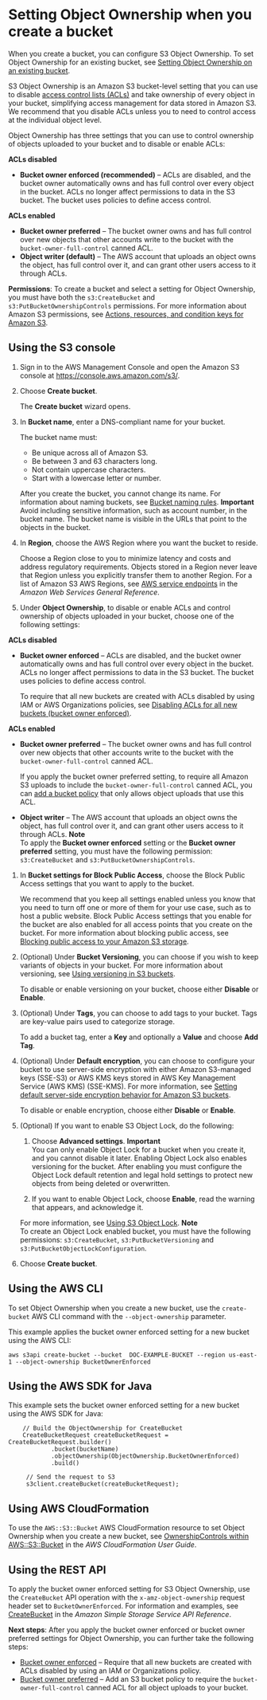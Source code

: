 # Setting Object Ownership when you create a bucket<a name="object-ownership-new-bucket"></a>

When you create a bucket, you can configure S3 Object Ownership\. To set Object Ownership for an existing bucket, see [Setting Object Ownership on an existing bucket](object-ownership-existing-bucket.md)\.

S3 Object Ownership is an Amazon S3 bucket\-level setting that you can use to disable [access control lists \(ACLs\)](acl-overview.md) and take ownership of every object in your bucket, simplifying access management for data stored in Amazon S3\. We recommend that you disable ACLs unless you to need to control access at the individual object level\. 

Object Ownership has three settings that you can use to control ownership of objects uploaded to your bucket and to disable or enable ACLs:

**ACLs disabled**
+ **Bucket owner enforced \(recommended\)** – ACLs are disabled, and the bucket owner automatically owns and has full control over every object in the bucket\. ACLs no longer affect permissions to data in the S3 bucket\. The bucket uses policies to define access control\.

**ACLs enabled**
+ **Bucket owner preferred** – The bucket owner owns and has full control over new objects that other accounts write to the bucket with the `bucket-owner-full-control` canned ACL\. 
+ **Object writer \(default\)** – The AWS account that uploads an object owns the object, has full control over it, and can grant other users access to it through ACLs\.

**Permissions**: To create a bucket and select a setting for Object Ownership, you must have both the `s3:CreateBucket` and `s3:PutBucketOwnershipControls` permissions\. For more information about Amazon S3 permissions, see [Actions, resources, and condition keys for Amazon S3](list_amazons3.md)\. 

## Using the S3 console<a name="object-ownership-new-bucket-console"></a>

1. Sign in to the AWS Management Console and open the Amazon S3 console at [https://console\.aws\.amazon\.com/s3/](https://console.aws.amazon.com/s3/)\.

1. Choose **Create bucket**\.

   The **Create bucket** wizard opens\.

1. In **Bucket name**, enter a DNS\-compliant name for your bucket\.

   The bucket name must:
   + Be unique across all of Amazon S3\.
   + Be between 3 and 63 characters long\.
   + Not contain uppercase characters\.
   + Start with a lowercase letter or number\.

   After you create the bucket, you cannot change its name\. For information about naming buckets, see [Bucket naming rules](bucketnamingrules.md)\. 
**Important**  
Avoid including sensitive information, such as account number, in the bucket name\. The bucket name is visible in the URLs that point to the objects in the bucket\.

1. In **Region**, choose the AWS Region where you want the bucket to reside\. 

   Choose a Region close to you to minimize latency and costs and address regulatory requirements\. Objects stored in a Region never leave that Region unless you explicitly transfer them to another Region\. For a list of Amazon S3 AWS Regions, see [AWS service endpoints](https://docs.aws.amazon.com/general/latest/gr/rande.html#s3_region) in the *Amazon Web Services General Reference*\.

1. Under **Object Ownership**, to disable or enable ACLs and control ownership of objects uploaded in your bucket, choose one of the following settings:

**ACLs disabled**
   + **Bucket owner enforced** – ACLs are disabled, and the bucket owner automatically owns and has full control over every object in the bucket\. ACLs no longer affect permissions to data in the S3 bucket\. The bucket uses policies to define access control\.

     To require that all new buckets are created with ACLs disabled by using IAM or AWS Organizations policies, see [Disabling ACLs for all new buckets \(bucket owner enforced\)](ensure-object-ownership.md#object-ownership-requiring-bucket-owner-enforced)\.

**ACLs enabled**
   + **Bucket owner preferred** – The bucket owner owns and has full control over new objects that other accounts write to the bucket with the `bucket-owner-full-control` canned ACL\. 

     If you apply the bucket owner preferred setting, to require all Amazon S3 uploads to include the `bucket-owner-full-control` canned ACL, you can [add a bucket policy](ensure-object-ownership.md#ensure-object-ownership-bucket-policy) that only allows object uploads that use this ACL\.
   + **Object writer** – The AWS account that uploads an object owns the object, has full control over it, and can grant other users access to it through ACLs\.
**Note**  
To apply the **Bucket owner enforced** setting or the **Bucket owner preferred** setting, you must have the following permission: `s3:CreateBucket` and `s3:PutBucketOwnershipControls`\.

1. In **Bucket settings for Block Public Access**, choose the Block Public Access settings that you want to apply to the bucket\. 

   We recommend that you keep all settings enabled unless you know that you need to turn off one or more of them for your use case, such as to host a public website\. Block Public Access settings that you enable for the bucket are also enabled for all access points that you create on the bucket\. For more information about blocking public access, see [Blocking public access to your Amazon S3 storage](access-control-block-public-access.md)\.

1. \(Optional\) Under **Bucket Versioning**, you can choose if you wish to keep variants of objects in your bucket\. For more information about versioning, see [Using versioning in S3 buckets](Versioning.md)\.

   To disable or enable versioning on your bucket, choose either **Disable** or **Enable**\.

1. \(Optional\) Under **Tags**, you can choose to add tags to your bucket\. Tags are key\-value pairs used to categorize storage\.

   To add a bucket tag, enter a **Key** and optionally a **Value** and choose **Add Tag**\.

1. \(Optional\) Under **Default encryption**, you can choose to configure your bucket to use server\-side encryption with either Amazon S3\-managed keys \(SSE\-S3\) or AWS KMS keys stored in AWS Key Management Service \(AWS KMS\) \(SSE\-KMS\)\. For more information, see [ Setting default server\-side encryption behavior for Amazon S3 buckets](bucket-encryption.md)\.

   To disable or enable encryption, choose either **Disable** or **Enable**\.

1. \(Optional\) If you want to enable S3 Object Lock, do the following:

   1. Choose **Advanced settings**\.
**Important**  
You can only enable Object Lock for a bucket when you create it, and you cannot disable it later\. Enabling Object Lock also enables versioning for the bucket\. After enabling you must configure the Object Lock default retention and legal hold settings to protect new objects from being deleted or overwritten\.

   1. If you want to enable Object Lock, choose **Enable**, read the warning that appears, and acknowledge it\.

   For more information, see [Using S3 Object Lock](object-lock.md)\.
**Note**  
To create an Object Lock enabled bucket, you must have the following permissions: `s3:CreateBucket`, `s3:PutBucketVersioning` and `s3:PutBucketObjectLockConfiguration`\.

1. Choose **Create bucket**\.

## Using the AWS CLI<a name="object-ownership-new-bucket-cli"></a>

To set Object Ownership when you create a new bucket, use the `create-bucket` AWS CLI command with the `--object-ownership` parameter\. 

This example applies the bucket owner enforced setting for a new bucket using the AWS CLI:

```
aws s3api create-bucket --bucket  DOC-EXAMPLE-BUCKET --region us-east-1 --object-ownership BucketOwnerEnforced
```

## Using the AWS SDK for Java<a name="object-ownership-new-bucket-sdk-java"></a>

This example sets the bucket owner enforced setting for a new bucket using the AWS SDK for Java:

```
    // Build the ObjectOwnership for CreateBucket
    CreateBucketRequest createBucketRequest = CreateBucketRequest.builder()
            .bucket(bucketName)
            .objectOwnership(ObjectOwnership.BucketOwnerEnforced)
            .build()

     // Send the request to S3 
     s3client.createBucket(createBucketRequest);
```

## Using AWS CloudFormation<a name="object-ownership-new-bucket-cfn"></a>

To use the `AWS::S3::Bucket` AWS CloudFormation resource to set Object Ownership when you create a new bucket, see [OwnershipControls within AWS::S3::Bucket](https://docs.aws.amazon.com/AWSCloudFormation/latest/UserGuide/aws-properties-s3-bucket.html#cfn-s3-bucket-ownershipcontrols) in the *AWS CloudFormation User Guide*\.

## Using the REST API<a name="object-ownership-new-bucket-rest-api"></a>

To apply the bucket owner enforced setting for S3 Object Ownership, use the `CreateBucket` API operation with the `x-amz-object-ownership` request header set to `BucketOwnerEnforced`\. For information and examples, see [CreateBucket](https://docs.aws.amazon.com/AmazonS3/latest/API/API_CreateBucket.html) in the *Amazon Simple Storage Service API Reference*\.

**Next steps**: After you apply the bucket owner enforced or bucket owner preferred settings for Object Ownership, you can further take the following steps:
+ [Bucket owner enforced](ensure-object-ownership.md#object-ownership-requiring-bucket-owner-enforced) – Require that all new buckets are created with ACLs disabled by using an IAM or Organizations policy\. 
+ [Bucket owner preferred](ensure-object-ownership.md#ensure-object-ownership-bucket-policy) – Add an S3 bucket policy to require the `bucket-owner-full-control` canned ACL for all object uploads to your bucket\.